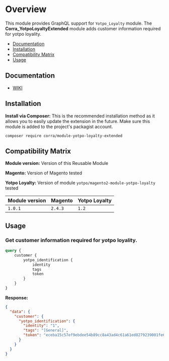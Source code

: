 # Overview
This module provides GraphQL support for `Yotpo_Loyalty` module. The **Corra_YotpoLoyaltyExtended** module adds customer information required for yotpo loyality.

 - [Documentation](#markdown-header-documentation)
 - [Installation](#markdown-header-installation)
 - [Compatibility Matrix](#markdown-header-compatibility-matrix)
 - [Usage](#markdown-header-usage)
 
## Documentation

* [WIKI](https://corratech.jira.com/wiki/spaces/EKC/pages/3538944002/Yotpo+Loyalty+Extended)

## Installation
**Install via Composer:** This is the recommended installation method as it allows you to easily update the extension in the future. Make sure this module is added to the project's packagist account.

    composer require corra/module-yotpo-loyalty-extended

## Compatibility Matrix

**Module version:** Version of this Reusable Module

**Magento:** Version of Magento tested

**Yotpo Loyalty:** Version of module `yotpo/magento2-module-yotpo-loyalty` tested

| Module version  | Magento      | Yotpo Loyalty |
|-----------------|--------------|---------------|
| `1.0.1`         |  `2.4.3`     |  `1.2`        |



## Usage
### Get  customer information required for yotpo loyality.
```graphql
query {
    customer {
        yotpo_identification {
            identity
            tags
            token
        }
    }
}
```

**Response:**
```json
{
  "data": {
    "customer": {
      "yotpo_identification": {
        "identity": "1",
        "tags": "[General]",
        "token": "eceba15c57ef9ebdee54b89cc8a43ad4c61a61ed8279239001fe69e30457f3e979"
      }
    }
  }
}
```
